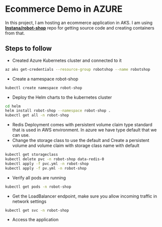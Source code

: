 # Ecommerce Demo in AZURE
In this project, I am hosting an ecommerce application in AKS. I am using <a href="https://github.com/instana/robot-shop">**Instana/robot-shop**</a> repo for getting source code and creating containers from that.

## **Steps to follow**
- Created Azure Kubernetes cluster and connected to it
```bash
az aks get-credentials --resource-group robotshop --name robotshop
```
- Create a namespace robot-shop
```bash
kubectl create namespace robot-shop
```
- Deploy the Helm charts to the kubernetes cluster
```bash
cd helm
helm install robot-shop --namespace robot-shop . 
kubectl get all -n robot-shop
```
- Redis Deployment comes with persistent volume claim type standard that is used in AWS environment. In azure we have type default that we can use.
- Change the storage class to use the default and Create a persistent volume and volume claim with storage class name with default
```bash
kubectl get storageclass
kubectl delete pvc -n robot-shop data-redis-0
kubectl apply -f pvc.yml -n robot-shop
kubectl apply -f pv.yml -n robot-shop
```
- Verify all pods are running
```bash
kubectl get pods -n robot-shop
```
- Get the LoadBalancer endpoint, make sure you allow incoming traffic in network settings
```bash
kubectl get svc -n robot-shop
```
- Access the application



